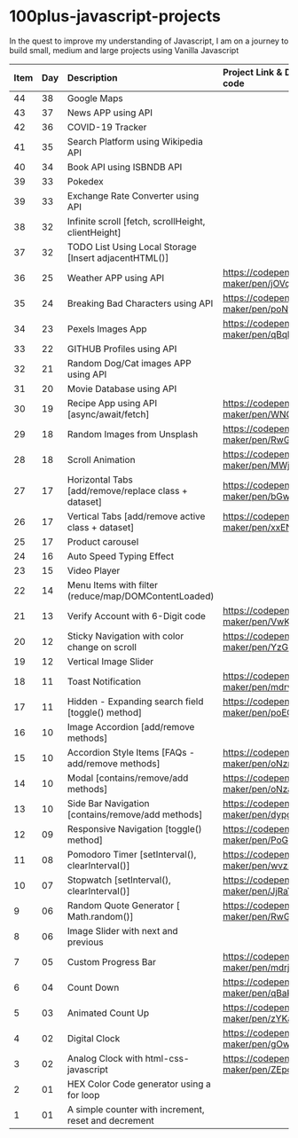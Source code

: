# 100plus-javascript-projects

In the quest to improve my understanding of Javascript, I am on a journey to build small, medium and large projects using Vanilla Javascript

| Item | Day | Description                                           | Project Link & Demo code                |
| ---- | :-- | :---------------------------------------------------- | :-------------------------------------- |
| 44   | 38  | Google Maps                                           |                                         |
| 43   | 37  | News APP using API                                    |                                         |
| 42   | 36  | COVID-19 Tracker                                      |                                         |
| 41   | 35  | Search Platform using Wikipedia API                   |                                         |
| 40   | 34  | Book API using ISBNDB API                             |                                         |
| 39   | 33  | Pokedex                                               |                                         |
| 39   | 33  | Exchange Rate Converter using API                     |                                         |
| 38   | 32  | Infinite scroll [fetch, scrollHeight, clientHeight]   |                                         |
| 37   | 32  | TODO List Using Local Storage [Insert adjacentHTML()] |                                         |
| 36   | 25  | Weather APP using API                                 | https://codepen.io/gs-maker/pen/jOVqbey |
| 35   | 24  | Breaking Bad Characters using API                     | https://codepen.io/gs-maker/pen/poNyPxz |
| 34   | 23  | Pexels Images App                                     | https://codepen.io/gs-maker/pen/qBqbXGN |
| 33   | 22  | GITHUB Profiles using API                             |                                         |
| 32   | 21  | Random Dog/Cat images APP using API                   |                                         |
| 31   | 20  | Movie Database using API                              |                                         |
| 30   | 19  | Recipe App using API [async/await/fetch]              | https://codepen.io/gs-maker/pen/WNGVxBb |
| 29   | 18  | Random Images from Unsplash                           | https://codepen.io/gs-maker/pen/RwGzRWy |
| 28   | 18  | Scroll Animation                                      | https://codepen.io/gs-maker/pen/MWjMeKw |
| 27   | 17  | Horizontal Tabs [add/remove/replace class + dataset]  | https://codepen.io/gs-maker/pen/bGwymox |
| 26   | 17  | Vertical Tabs [add/remove active class + dataset]     | https://codepen.io/gs-maker/pen/xxENarM |
| 25   | 17  | Product carousel                                      |                                         |
| 24   | 16  | Auto Speed Typing Effect                              |                                         |
| 23   | 15  | Video Player                                          |                                         |
| 22   | 14  | Menu Items with filter (reduce/map/DOMContentLoaded)  |                                         |
| 21   | 13  | Verify Account with 6-Digit code                      | https://codepen.io/gs-maker/pen/VwKgdNR |
| 20   | 12  | Sticky Navigation with color change on scroll         | https://codepen.io/gs-maker/pen/YzGBeeR |
| 19   | 12  | Vertical Image Slider                                 |                                         |
| 18   | 11  | Toast Notification                                    | https://codepen.io/gs-maker/pen/mdrvXBv |
| 17   | 11  | Hidden - Expanding search field [toggle() method]     | https://codepen.io/gs-maker/pen/poEGarb |
| 16   | 10  | Image Accordion [add/remove methods]                  |                                         |
| 15   | 10  | Accordion Style Items [FAQs - add/remove methods]     | https://codepen.io/gs-maker/pen/oNzmEXp |
| 14   | 10  | Modal [contains/remove/add methods]                   | https://codepen.io/gs-maker/pen/oNzaVaW |
| 13   | 10  | Side Bar Navigation [contains/remove/add methods]     | https://codepen.io/gs-maker/pen/dypgQXp |
| 12   | 09  | Responsive Navigation [toggle() method]               | https://codepen.io/gs-maker/pen/PoGyKPV |
| 11   | 08  | Pomodoro Timer [setInterval(), clearInterval()]       | https://codepen.io/gs-maker/pen/wvzEQVL |
| 10   | 07  | Stopwatch [setInterval(), clearInterval()]            | https://codepen.io/gs-maker/pen/JjRaYzM |
| 9    | 06  | Random Quote Generator [ Math.random()]               | https://codepen.io/gs-maker/pen/RwGBvOL |
| 8    | 06  | Image Slider with next and previous                   |                                         |
| 7    | 05  | Custom Progress Bar                                   | https://codepen.io/gs-maker/pen/mdrjMJZ |
| 6    | 04  | Count Down                                            | https://codepen.io/gs-maker/pen/qBaKJrZ |
| 5    | 03  | Animated Count Up                                     | https://codepen.io/gs-maker/pen/zYKaKmX |
| 4    | 02  | Digital Clock                                         | https://codepen.io/gs-maker/pen/gOwzjWN |
| 3    | 02  | Analog Clock with html-css-javascript                 | https://codepen.io/gs-maker/pen/ZEpoBJG |
| 2    | 01  | HEX Color Code generator using a for loop             |                                         |
| 1    | 01  | A simple counter with increment, reset and decrement  |                                         |

